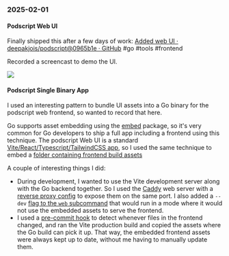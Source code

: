### 2025-02-01
#### Podscript Web UI
Finally shipped this after a few days of work: [Added web UI · deepakjois/podscript@0965b1e · GitHub](https://github.com/deepakjois/podscript/commit/0965b1e86add8eead46dc03d8acd740b5bf4b6d5) #go #tools #frontend 

Recorded a screencast to demo the UI.

![](https://x.com/debugjois/status/1885569490626224507)

#### Podscript Single Binary App
I used an interesting pattern to bundle UI assets into a Go binary for the podscript web frontend, so wanted to record that here.

Go supports asset embedding using the [embed](https://pkg.go.dev/embed) package, so it's very common for Go developers to ship a full app including a frontend using this technique. The podscript Web UI is a standard [Vite/React/Typescript/TailwindCSS app](https://github.com/deepakjois/podscript/tree/4fe4f822632cb1bb1b34d588eb91f3de025d578f/web/frontend), so I used the same technique to embed a [folder containing frontend build assets](https://github.com/deepakjois/podscript/blob/4fe4f822632cb1bb1b34d588eb91f3de025d578f/web.go#L18)

A couple of interesting things I did:
- During development, I wanted to use the Vite development server along with the Go backend together. So I used the [Caddy](https://caddyserver.com/) web server with a [reverse proxy config](https://github.com/deepakjois/podscript/blob/4fe4f822632cb1bb1b34d588eb91f3de025d578f/web/Caddyfile) to expose them on the same port. I also added a `--dev` [flag to the `web` subcommand](https://github.com/deepakjois/podscript/blob/4fe4f822632cb1bb1b34d588eb91f3de025d578f/web.go#L22) that would run in a mode where it would not use the embedded assets to serve the frontend.
- I used a [pre-commit hook](https://github.com/deepakjois/podscript/blob/4fe4f822632cb1bb1b34d588eb91f3de025d578f/hooks/pre-commit) to detect whenever files in the frontend changed, and ran the Vite production build and copied the assets where the Go build can pick it up. That way, the embedded frontend assets were always kept up to date, without me having to manually update them.
